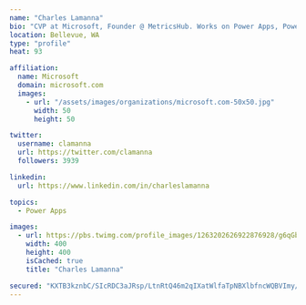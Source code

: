 ```yaml
---
name: "Charles Lamanna"
bio: "CVP at Microsoft, Founder @ MetricsHub. Works on Power Apps, Power Automate, Power Virtual Agent, Common Data Service and Dynamics 365."
location: Bellevue, WA
type: "profile"
heat: 93

affiliation:
  name: Microsoft
  domain: microsoft.com
  images:
    - url: "/assets/images/organizations/microsoft.com-50x50.jpg"
      width: 50
      height: 50

twitter:
  username: clamanna
  url: https://twitter.com/clamanna
  followers: 3939

linkedin:
  url: https://www.linkedin.com/in/charleslamanna

topics:
  - Power Apps

images:
  - url: https://pbs.twimg.com/profile_images/1263202626922876928/g6qGbHZ-_400x400.jpg
    width: 400
    height: 400
    isCached: true
    title: "Charles Lamanna"

secured: "KXTB3kznbC/SIcRDC3aJRsp/LtnRtQ46m2qIXatWlfaTpNBXlbfncWQBVImy/GvrHiRn9wvedMdP6y35iPhaBm2zrM/4vgzJ4RQX2yxZWeLRM05EdiHG6GN3Gtj/A8dwJdvW8kYCmMJgH2mdgh0zGiaDeWelZJcib+RRhq7JyZSnMRiLfTbic9U3e9DwkehduUcOm19cHVPERqvrDDQ5jNtSQBturUPluuOfCwkQjydHMK5YECusdpLTWzw6TpoGHdjg2bYks4XgpzSp6nB80NmI5/EaTic1lLS4blOB2rZPfBGrAiex/ejmeDRyfha3Su/2z4MiprRwjowj7r90kc5LQZXeAdUkqyKPr0avGpzBm00BXUS4cM0GAfdauNOHDMSPlb0Fd8GdwQg/zVtb/ysthiiia6gxIO7ze6NvOrw=;phfW9omrAvYNdTV/qKpxjQ=="
---
```


